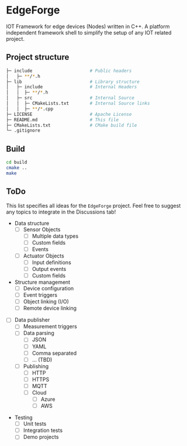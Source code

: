 # EdgeForge
IOT Framework for edge devices (Nodes) written in C++. A platform independent framework shell to simplify the setup of any IOT related project.

## Project structure
```bash
├─ include                      # Public headers
│   ├─ **/*.h
├─ lib                          # Library structure
│   ├─ include                  # Internal Headers
│   │  ├─ **/*.h
│   ├─ src                      # Internal Source
│   │  ├─ CMakeLists.txt        # Internal Source links
│   │  ├─ **/*.cpp
├─ LICENSE                      # Apache License
├─ README.md                    # This file
├─ CMakeLists.txt               # CMake build file
└─ .gitignore
```

## Build
```bash
cd build
cmake ..
make
```


## ToDo
This list specifies all ideas for the `EdgeForge` project. Feel free to suggest any topics to integrate in the Discussions tab!
- Data structure
    - [ ] Sensor Objects
        - [ ] Multiple data types
        - [ ] Custom fields
        - [ ] Events
    - [ ] Actuator Objects
        - [ ] Input definitions
        - [ ] Output events
        - [ ] Custom fields
- Structure management
    - [ ] Device configuration
    - [ ] Event triggers
    - [ ] Object linking (I/O)
    - [ ] Remote device linking
- [ ] Data publisher
    - [ ] Measurement triggers
    - [ ] Data parsing
        - [ ] JSON
        - [ ] YAML
        - [ ] Comma separated
        - [ ] ... (TBD)
    - [ ] Publishing
        - [ ] HTTP
        - [ ] HTTPS
        - [ ] MQTT
        - [ ] Cloud
            - [ ] Azure
            - [ ] AWS
- Testing
    - [ ] Unit tests
    - [ ] Integration tests
    - [ ] Demo projects
